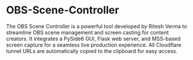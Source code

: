 # OBS-Scene-Controller
The OBS Scene Controller is a powerful tool developed by Ritesh Verma to streamline OBS scene management and screen casting for content creators. It integrates a PySide6 GUI, Flask web server, and MSS-based screen capture for a seamless live production experience. All Cloudflare tunnel URLs are automatically copied to the clipboard for easy access.
